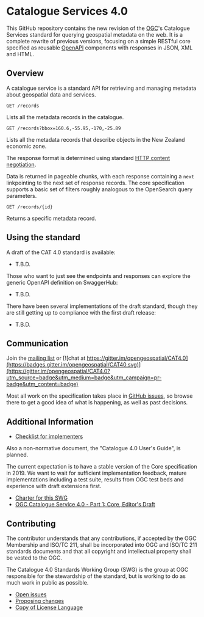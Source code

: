 # Catalogue Services 4.0

This GitHub repository contains the new revision of the [OGC](http://opengeospatial.org)'s Catalogue Services standard for querying geospatial metadata on the web. It is a complete rewrite of previous versions, focusing on a simple RESTful core specified as reusable [OpenAPI](http://openapis.org) components with responses in JSON, XML and HTML.

## Overview

A catalogue service is a standard API for retrieving and managing metadata about
 geospatial data and services.

```
GET /records
```

Lists all the metadata records in the catalogue.

```
GET /records?bbox=160.6,-55.95,-170,-25.89
```

Lists all the metadata records that describe objects in the New Zealand economic zone.

The response format is determined using standard [HTTP content negotiation](https://restfulapi.net/content-negotiation/).

Data is returned in pageable chunks, with each response containing a `next` linkpointing to the next set of response records.  The core specification supports a basic set of filters roughly analogous to the OpenSearch query parameters.

```
GET /records/{id}
```

Returns a specific metadata record.

## Using the standard

A draft of the CAT 4.0 standard is available:

* T.B.D.

Those who want to just see the endpoints and responses can explore the generic
OpenAPI definition on SwaggerHub:

* T.B.D.

There have been several implementations of the draft standard, though they are
still getting up to compliance with the first draft release:

* T.B.D.

## Communication

Join the [mailing list](https://lists.opengeospatial.org/mailman/listinfo/cat-4.0.swg) or [![chat at https://gitter.im/opengeospatial/CAT4.0](https://badges.gitter.im/opengeospatial/CAT40.svg)](https://gitter.im/opengeospatial/CAT4.0?utm_source=badge&utm_medium=badge&utm_campaign=pr-badge&utm_content=badge)

Most all work on the specification takes place in [GitHub issues](https://github.com/opengeospatial/CAT4.0/issues), so browse there to get a good idea of what is happening, as well as past decisions.

## Additional Information

* [Checklist for implementers](guide/conformance_checklist.md)

Also a non-normative document, the "Catalogue 4.0 User's Guide", is planned.

The current expectation is to have a stable version of the Core specification in 2019. We want to wait for sufficient implementation feedback, mature implementations including a test suite, results from OGC test beds and experience with draft extensions first.

* [Charter for this SWG](CAT40_SWG_Charter.adoc)
* [OGC Catalogue Service 4.0 - Part 1: Core, Editor's Draft](https://rawgit.com/opengeospatial/CAT4.0/master/docs/18-065.html)

## Contributing

The contributor understands that any contributions, if accepted by the OGC Membership and ISO/TC 211, shall be incorporated into OGC and ISO/TC 211 standards documents and that all copyright and intellectual property shall be vested to the OGC.

The Catalogue 4.0 Standards Working Group (SWG) is the group at OGC responsible for the stewardship of the standard, but is working to do as much work in public as possible.

* [Open issues](https://github.com/opengeospatial/CAT4.0/issues)
* [Proposing changes](https://github.com/opengeospatial/CAT4.0/wiki/Propose-a-change-to-a-draft-of-a-CAT40-specification-document)
* [Copy of License Language](https://raw.githubusercontent.com/opengeospatial/CAT4.0/master/LICENSE)
